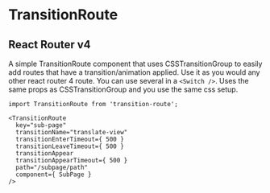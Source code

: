 # TransitionRoute
## React Router v4

A simple TransitionRoute component that uses CSSTransitionGroup to easily add
routes that have a transition/animation applied. Use it as you would any other react router 4 route. You can use several in a `<Switch />`. Uses the same props as CSSTransitionGroup and you use the same css setup.

```
import TransitionRoute from 'transition-route';

<TransitionRoute
  key="sub-page"
  transitionName="translate-view"
  transitionEnterTimeout={ 500 }
  transitionLeaveTimeout={ 500 }
  transitionAppear
  transitionAppearTimeout={ 500 }
  path="/subpage/path"
  component={ SubPage }
/>
```
